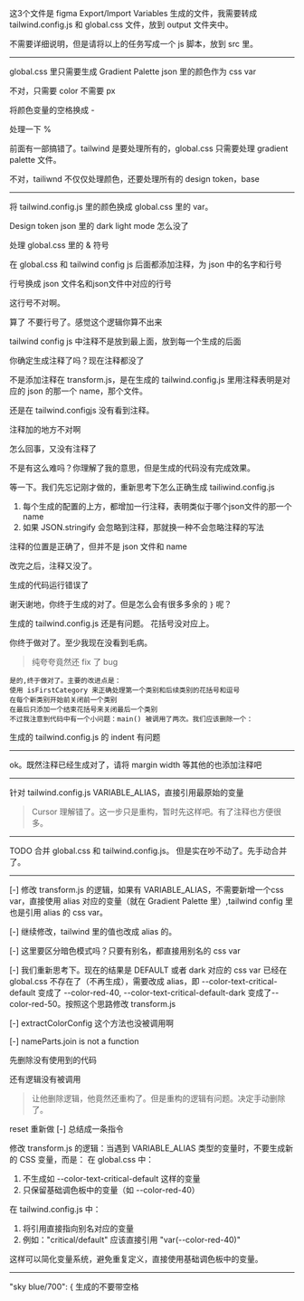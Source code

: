 这3个文件是 figma Export/Import Variables 生成的文件，我需要转成 tailwind.config.js 和 global.css 文件，放到 output 文件夹中。

不需要详细说明，但是请将以上的任务写成一个 js 脚本，放到 src 里。

---

global.css 里只需要生成 Gradient Palette json 里的颜色作为 css var

不对，只需要 color 不需要 px 

将颜色变量的空格换成 -

处理一下 %

前面有一部搞错了。tailwind 是要处理所有的，global.css 只需要处理 gradient palette 文件。 

不对，tailiwnd 不仅仅处理颜色，还要处理所有的 design token，base

---

将 tailwind.config.js 里的颜色换成 global.css 里的 var。

Design token json 里的 dark light mode 怎么没了

处理 global.css 里的 & 符号

在 global.css 和 tailwind config js 后面都添加注释，为 json 中的名字和行号

行号换成 json 文件名和json文件中对应的行号

这行号不对啊。

算了 不要行号了。感觉这个逻辑你算不出来

tailwind config js  中注释不是放到最上面，放到每一个生成的后面

你确定生成注释了吗？现在注释都没了

不是添加注释在 transform.js，是在生成的 tailwind.config.js 里用注释表明是对应的 json 的那一个 name，那个文件。

还是在 tailwind.configjs 没有看到注释。

注释加的地方不对啊

怎么回事，又没有注释了

不是有这么难吗？你理解了我的意思，但是生成的代码没有完成效果。

等一下。我们先忘记刚才做的，重新思考下怎么正确生成 tailiwind.config.js
1. 每个生成的配置的上方，都增加一行注释，表明类似于哪个json文件的那一个 name
2. 如果 JSON.stringify 会忽略到注释，那就换一种不会忽略注释的写法

注释的位置是正确了，但并不是 json 文件和 name 

改完之后，注释又没了。

生成的代码运行错误了 

谢天谢地，你终于生成的对了。但是怎么会有很多多余的 `}` 呢？

生成的 tailwind.config.js 还是有问题。 花括号没对应上。

你终于做对了。至少我现在没看到毛病。
> 纯夸夸竟然还 fix 了 bug

```
是的,终于做对了。主要的改进点是：
使用 isFirstCategory 来正确处理第一个类别和后续类别的花括号和逗号
在每个新类别开始前关闭前一个类别
在最后只添加一个结束花括号来关闭最后一个类别
不过我注意到代码中有一个小问题：main() 被调用了两次。我们应该删除一个：
```

生成的 tailwind.config.js 的 indent 有问题

---

ok。既然注释已经生成对了，请将 margin  width 等其他的也添加注释吧

---

<REVERT> 针对 tailwind.config.js VARIABLE_ALIAS，直接引用最原始的变量
> Cursor 理解错了。这一步只是重构，暂时先这样吧。有了注释也方便很多。

---

TODO
合并 global.css 和 tailwind.config.js。
但是实在吵不动了。先手动合并了。

---


[-] 修改 transform.js 的逻辑，如果有 VARIABLE_ALIAS，不需要新增一个css var，直接使用 alias 对应的变量（就在 Gradient Palette 里）,tailwind config 里也是引用 alias 的 css var。

[-] 继续修改，tailwind 里的值也改成 alias 的。

[-] 这里要区分暗色模式吗？只要有别名，都直接用别名的 css var

[-] 我们重新思考下。现在的结果是 DEFAULT 或者 dark 对应的 css var 已经在 global.css 不存在了（不再生成），需要改成 alias，即 --color-text-critical-default 变成了 --color-red-40, --color-text-critical-default-dark 变成了--color-red-50。按照这个思路修改 transform.js

[-] extractColorConfig 这个方法也没被调用啊

[-] nameParts.join is not a function

先删除没有使用到的代码

还有逻辑没有被调用

> 让他删除逻辑，他竟然还重构了。但是重构的逻辑有问题。决定手动删除了。

reset 重新做 [-] 总结成一条指令

修改 transform.js 的逻辑：当遇到 VARIABLE_ALIAS 类型的变量时，不要生成新的 CSS 变量，而是：
在 global.css 中：
1. 不生成如 --color-text-critical-default 这样的变量
2. 只保留基础调色板中的变量（如 --color-red-40）

在 tailwind.config.js 中：
1. 将引用直接指向别名对应的变量
2. 例如："critical/default" 应该直接引用 "var(--color-red-40)"

这样可以简化变量系统，避免重复定义，直接使用基础调色板中的变量。

---

 "sky blue/700": { 生成的不要带空格

 